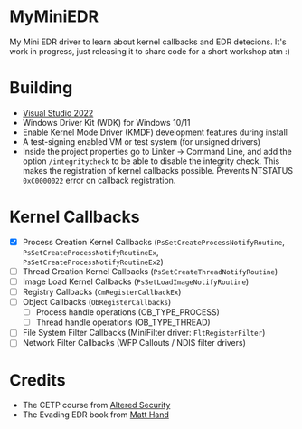 # MyMiniEDR
My Mini EDR driver to learn about kernel callbacks and EDR detecions. It's work in progress, just releasing it to share code for a short workshop atm :)

# Building
- [Visual Studio 2022](https://visualstudio.microsoft.com/vs/)
- Windows Driver Kit (WDK) for Windows 10/11
- Enable Kernel Mode Driver (KMDF) development features during install
- A test-signing enabled VM or test system (for unsigned drivers)
- Inside the project properties go to Linker -> Command Line, and add the option `/integritycheck` to be able to disable the integrity check. This makes the registration of kernel callbacks possible. Prevents NTSTATUS `0xC0000022`  error on callback registration.

# Kernel Callbacks
- [x] Process Creation Kernel Callbacks (`PsSetCreateProcessNotifyRoutine`, `PsSetCreateProcessNotifyRoutineEx`, `PsSetCreateProcessNotifyRoutineEx2`)
- [ ] Thread Creation Kernel Callbacks (`PsSetCreateThreadNotifyRoutine`)
- [ ] Image Load Kernel Callbacks (`PsSetLoadImageNotifyRoutine`)
- [ ] Registry Callbacks (`CmRegisterCallbackEx`)
- [ ] Object Callbacks (`ObRegisterCallbacks`)
  - [ ] Process handle operations (OB_TYPE_PROCESS)
  - [ ] Thread handle operations (OB_TYPE_THREAD)
- [ ] File System Filter Callbacks (MiniFilter driver: `FltRegisterFilter`)
- [ ] Network Filter Callbacks (WFP Callouts / NDIS filter drivers)

# Credits
- The CETP course from [Altered Security](https://www.alteredsecurity.com/evasionlab)
- The Evading EDR book from [Matt Hand](https://www.amazon.nl/-/en/Matt-Hand/dp/1718503342)
